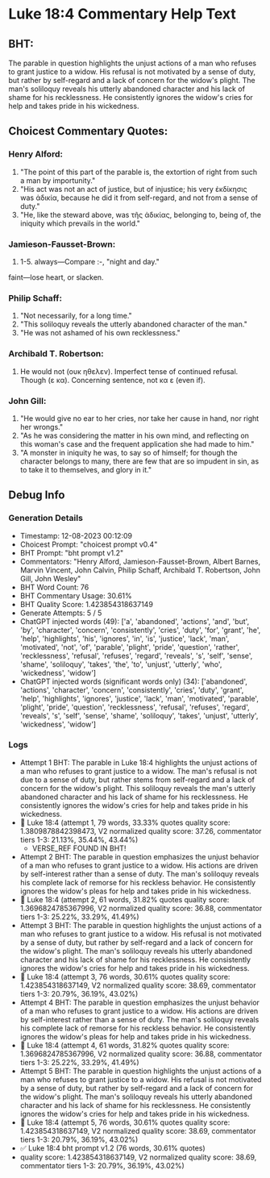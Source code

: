 # Luke 18:4 Commentary Help Text

## BHT:
The parable in question highlights the unjust actions of a man who refuses to grant justice to a widow. His refusal is not motivated by a sense of duty, but rather by self-regard and a lack of concern for the widow's plight. The man's soliloquy reveals his utterly abandoned character and his lack of shame for his recklessness. He consistently ignores the widow's cries for help and takes pride in his wickedness.

## Choicest Commentary Quotes:
### Henry Alford:
1. "The point of this part of the parable is, the extortion of right from such a man by importunity."
2. "His act was not an act of justice, but of injustice; his very ἐκδίκησις was ἀδικία, because he did it from self-regard, and not from a sense of duty."
3. "He, like the steward above, was τῆς ἀδικίας, belonging to, being of, the iniquity which prevails in the world."

### Jamieson-Fausset-Brown:
1. 1-5. always—Compare :-, "night and day." 
	
faint—lose heart, or
	slacken.


### Philip Schaff:
1. "Not necessarily, for a long time."
2. "This soliloquy reveals the utterly abandoned character of the man."
3. "He was not ashamed of his own recklessness."

### Archibald T. Robertson:
1.  He would not (ουκ ηθελεν). Imperfect tense of continued refusal.
Though (ε κα). Concerning sentence, not κα ε (even if). 


### John Gill:
1. "He would give no ear to her cries, nor take her cause in hand, nor right her wrongs." 
2. "As he was considering the matter in his own mind, and reflecting on this woman's case and the frequent application she had made to him."
3. "A monster in iniquity he was, to say so of himself; for though the character belongs to many, there are few that are so impudent in sin, as to take it to themselves, and glory in it."


## Debug Info
### Generation Details
- Timestamp: 12-08-2023 00:12:09
- Choicest Prompt: "choicest prompt v0.4"
- BHT Prompt: "bht prompt v1.2"
- Commentators: "Henry Alford, Jamieson-Fausset-Brown, Albert Barnes, Marvin Vincent, John Calvin, Philip Schaff, Archibald T. Robertson, John Gill, John Wesley"
- BHT Word Count: 76
- BHT Commentary Usage: 30.61%
- BHT Quality Score: 1.423854318637149
- Generate Attempts: 5 / 5
- ChatGPT injected words (49):
	['a', 'abandoned', 'actions', 'and', 'but', 'by', 'character', 'concern', 'consistently', 'cries', 'duty', 'for', 'grant', 'he', 'help', 'highlights', 'his', 'ignores', 'in', 'is', 'justice', 'lack', 'man', 'motivated', 'not', 'of', 'parable', 'plight', 'pride', 'question', 'rather', 'recklessness', 'refusal', 'refuses', 'regard', 'reveals', 's', 'self', 'sense', 'shame', 'soliloquy', 'takes', 'the', 'to', 'unjust', 'utterly', 'who', 'wickedness', 'widow']
- ChatGPT injected words (significant words only) (34):
	['abandoned', 'actions', 'character', 'concern', 'consistently', 'cries', 'duty', 'grant', 'help', 'highlights', 'ignores', 'justice', 'lack', 'man', 'motivated', 'parable', 'plight', 'pride', 'question', 'recklessness', 'refusal', 'refuses', 'regard', 'reveals', 's', 'self', 'sense', 'shame', 'soliloquy', 'takes', 'unjust', 'utterly', 'wickedness', 'widow']

### Logs
- Attempt 1 BHT: The parable in Luke 18:4 highlights the unjust actions of a man who refuses to grant justice to a widow. The man's refusal is not due to a sense of duty, but rather stems from self-regard and a lack of concern for the widow's plight. This soliloquy reveals the man's utterly abandoned character and his lack of shame for his recklessness. He consistently ignores the widow's cries for help and takes pride in his wickedness.
- 🔄 Luke 18:4 (attempt 1, 79 words, 33.33% quotes quality score: 1.3809878842398473, V2 normalized quality score: 37.26, commentator tiers 1-3: 21.13%, 35.44%, 43.44%) 
	- VERSE_REF FOUND IN BHT!
- Attempt 2 BHT: The parable in question emphasizes the unjust behavior of a man who refuses to grant justice to a widow. His actions are driven by self-interest rather than a sense of duty. The man's soliloquy reveals his complete lack of remorse for his reckless behavior. He consistently ignores the widow's pleas for help and takes pride in his wickedness.
- 🔄 Luke 18:4 (attempt 2, 61 words, 31.82% quotes quality score: 1.3696824785367996, V2 normalized quality score: 36.88, commentator tiers 1-3: 25.22%, 33.29%, 41.49%)
- Attempt 3 BHT: The parable in question highlights the unjust actions of a man who refuses to grant justice to a widow. His refusal is not motivated by a sense of duty, but rather by self-regard and a lack of concern for the widow's plight. The man's soliloquy reveals his utterly abandoned character and his lack of shame for his recklessness. He consistently ignores the widow's cries for help and takes pride in his wickedness.
- 🔄 Luke 18:4 (attempt 3, 76 words, 30.61% quotes quality score: 1.423854318637149, V2 normalized quality score: 38.69, commentator tiers 1-3: 20.79%, 36.19%, 43.02%)
- Attempt 4 BHT: The parable in question emphasizes the unjust behavior of a man who refuses to grant justice to a widow. His actions are driven by self-interest rather than a sense of duty. The man's soliloquy reveals his complete lack of remorse for his reckless behavior. He consistently ignores the widow's pleas for help and takes pride in his wickedness.
- 🔄 Luke 18:4 (attempt 4, 61 words, 31.82% quotes quality score: 1.3696824785367996, V2 normalized quality score: 36.88, commentator tiers 1-3: 25.22%, 33.29%, 41.49%)
- Attempt 5 BHT: The parable in question highlights the unjust actions of a man who refuses to grant justice to a widow. His refusal is not motivated by a sense of duty, but rather by self-regard and a lack of concern for the widow's plight. The man's soliloquy reveals his utterly abandoned character and his lack of shame for his recklessness. He consistently ignores the widow's cries for help and takes pride in his wickedness.
- 🔄 Luke 18:4 (attempt 5, 76 words, 30.61% quotes quality score: 1.423854318637149, V2 normalized quality score: 38.69, commentator tiers 1-3: 20.79%, 36.19%, 43.02%)
- ✅ Luke 18:4 bht prompt v1.2 (76 words, 30.61% quotes)
- quality score: 1.423854318637149, V2 normalized quality score: 38.69, commentator tiers 1-3: 20.79%, 36.19%, 43.02%)